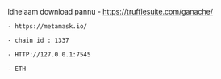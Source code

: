 Idhelaam download pannu
    - https://trufflesuite.com/ganache/
    
    - https://metamask.io/

    - chain id : 1337
    
    - HTTP://127.0.0.1:7545
    
    - ETH